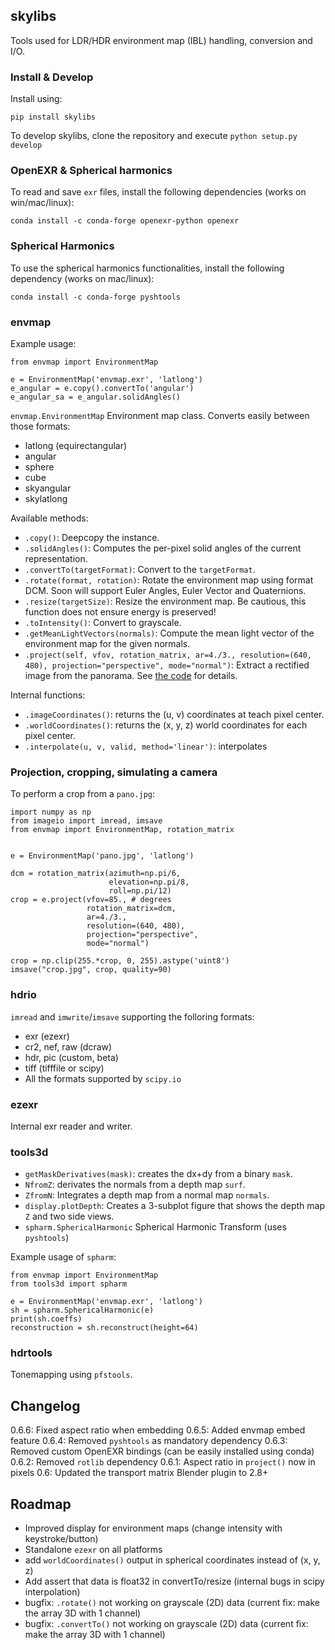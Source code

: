 ## skylibs

Tools used for LDR/HDR environment map (IBL) handling, conversion and I/O.


### Install & Develop

Install using:
```
pip install skylibs
```

To develop skylibs, clone the repository and execute `python setup.py develop`


### OpenEXR & Spherical harmonics

To read and save `exr` files, install the following dependencies (works on win/mac/linux):

```
conda install -c conda-forge openexr-python openexr
```


### Spherical Harmonics

To use the spherical harmonics functionalities, install the following dependency (works on mac/linux):

```
conda install -c conda-forge pyshtools
```

### envmap

Example usage:
```
from envmap import EnvironmentMap

e = EnvironmentMap('envmap.exr', 'latlong')
e_angular = e.copy().convertTo('angular')
e_angular_sa = e_angular.solidAngles()
```

`envmap.EnvironmentMap` Environment map class. Converts easily between those formats:

- latlong (equirectangular)
- angular 
- sphere
- cube
- skyangular
- skylatlong

Available methods:

- `.copy()`: Deepcopy the instance.
- `.solidAngles()`: Computes the per-pixel solid angles of the current representation.
- `.convertTo(targetFormat)`: Convert to the `targetFormat`.
- `.rotate(format, rotation)`: Rotate the environment map using format DCM. Soon will support Euler Angles, Euler Vector and Quaternions.
- `.resize(targetSize)`: Resize the environment map. Be cautious, this function does not ensure energy is preserved!
- `.toIntensity()`: Convert to grayscale.
- `.getMeanLightVectors(normals)`: Compute the mean light vector of the environment map for the given normals.
- `.project(self, vfov, rotation_matrix, ar=4./3., resolution=(640, 480), projection="perspective", mode="normal")`: Extract a rectified image from the panorama. See [the code](https://github.com/soravux/skylibs/blob/master/envmap/environmentmap.py#L402) for details.

Internal functions:
- `.imageCoordinates()`: returns the (u, v) coordinates at teach pixel center.
- `.worldCoordinates()`: returns the (x, y, z) world coordinates for each pixel center.
- `.interpolate(u, v, valid, method='linear')`: interpolates


### Projection, cropping, simulating a camera

To perform a crop from a `pano.jpg`:

```
import numpy as np
from imageio import imread, imsave
from envmap import EnvironmentMap, rotation_matrix


e = EnvironmentMap('pano.jpg', 'latlong')

dcm = rotation_matrix(azimuth=np.pi/6,
                      elevation=np.pi/8,
                      roll=np.pi/12)
crop = e.project(vfov=85., # degrees
                 rotation_matrix=dcm,
                 ar=4./3.,
                 resolution=(640, 480),
                 projection="perspective",
                 mode="normal")

crop = np.clip(255.*crop, 0, 255).astype('uint8')
imsave("crop.jpg", crop, quality=90)
```

### hdrio

`imread` and `imwrite`/`imsave` supporting the folloring formats:

- exr (ezexr)
- cr2, nef, raw (dcraw)
- hdr, pic (custom, beta)
- tiff (tifffile or scipy)
- All the formats supported by `scipy.io`

### ezexr

Internal exr reader and writer.

### tools3d

- `getMaskDerivatives(mask)`: creates the dx+dy from a binary `mask`.
- `NfromZ`: derivates the normals from a depth map `surf`.
- `ZfromN`: Integrates a depth map from a normal map `normals`.
- `display.plotDepth`: Creates a 3-subplot figure that shows the depth map `Z` and two side views.
- `spharm.SphericalHarmonic` Spherical Harmonic Transform (uses `pyshtools`)


Example usage of `spharm`:
```
from envmap import EnvironmentMap
from tools3d import spharm

e = EnvironmentMap('envmap.exr', 'latlong')
sh = spharm.SphericalHarmonic(e)
print(sh.coeffs)
reconstruction = sh.reconstruct(height=64)
```

### hdrtools

Tonemapping using `pfstools`.


## Changelog

0.6.6: Fixed aspect ratio when embedding
0.6.5: Added envmap embed feature
0.6.4: Removed `pyshtools` as mandatory dependency
0.6.3: Removed custom OpenEXR bindings (can be easily installed using conda)
0.6.2: Removed `rotlib` dependency
0.6.1: Aspect ratio in `project()` now in pixels
0.6: Updated the transport matrix Blender plugin to 2.8+


## Roadmap

- Improved display for environment maps (change intensity with keystroke/button)
- Standalone `ezexr` on all platforms
- add `worldCoordinates()` output in spherical coordinates instead of (x, y, z)
- Add assert that data is float32 in convertTo/resize (internal bugs in scipy interpolation)
- bugfix: `.rotate()` not working on grayscale (2D) data (current fix: make the array 3D with 1 channel)
- bugfix: `.convertTo()` not working on grayscale (2D) data (current fix: make the array 3D with 1 channel)

